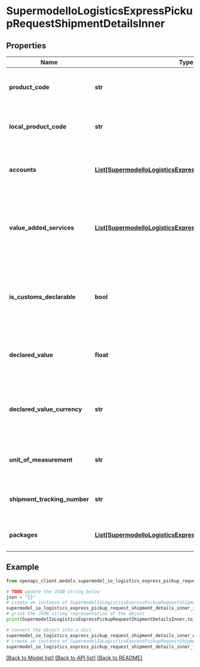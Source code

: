 # SupermodelIoLogisticsExpressPickupRequestShipmentDetailsInner


## Properties

Name | Type | Description | Notes
------------ | ------------- | ------------- | -------------
**product_code** | **str** | Please provide DHL Express Global product code of the shipment | 
**local_product_code** | **str** | Please provide DHL Express Local product code of the shipment | [optional] 
**accounts** | [**List[SupermodelIoLogisticsExpressAccount]**](SupermodelIoLogisticsExpressAccount.md) | Please enter all the DHL Express accounts related to this shipment | [optional] 
**value_added_services** | [**List[SupermodelIoLogisticsExpressValueAddedServicesRates]**](SupermodelIoLogisticsExpressValueAddedServicesRates.md) | This section communicates additional shipping services, such as Insurance (or Shipment Value Protection). | [optional] 
**is_customs_declarable** | **bool** | For customs purposes please advise if your shipment is dutiable (true) or non dutiable (false) | 
**declared_value** | **float** | For customs purposes please advise on declared value of the shipment | [optional] 
**declared_value_currency** | **str** | For customs purposes please advise on declared value currency code of the shipment | [optional] 
**unit_of_measurement** | **str** | Please enter Unit of measurement - metric,imperial | 
**shipment_tracking_number** | **str** | Please provide Shipment Identification number (AWB number) | [optional] 
**packages** | [**List[SupermodelIoLogisticsExpressPackageRR]**](SupermodelIoLogisticsExpressPackageRR.md) | Here you can define properties per package | 

## Example

```python
from openapi_client.models.supermodel_io_logistics_express_pickup_request_shipment_details_inner import SupermodelIoLogisticsExpressPickupRequestShipmentDetailsInner

# TODO update the JSON string below
json = "{}"
# create an instance of SupermodelIoLogisticsExpressPickupRequestShipmentDetailsInner from a JSON string
supermodel_io_logistics_express_pickup_request_shipment_details_inner_instance = SupermodelIoLogisticsExpressPickupRequestShipmentDetailsInner.from_json(json)
# print the JSON string representation of the object
print(SupermodelIoLogisticsExpressPickupRequestShipmentDetailsInner.to_json())

# convert the object into a dict
supermodel_io_logistics_express_pickup_request_shipment_details_inner_dict = supermodel_io_logistics_express_pickup_request_shipment_details_inner_instance.to_dict()
# create an instance of SupermodelIoLogisticsExpressPickupRequestShipmentDetailsInner from a dict
supermodel_io_logistics_express_pickup_request_shipment_details_inner_from_dict = SupermodelIoLogisticsExpressPickupRequestShipmentDetailsInner.from_dict(supermodel_io_logistics_express_pickup_request_shipment_details_inner_dict)
```
[[Back to Model list]](../README.md#documentation-for-models) [[Back to API list]](../README.md#documentation-for-api-endpoints) [[Back to README]](../README.md)


